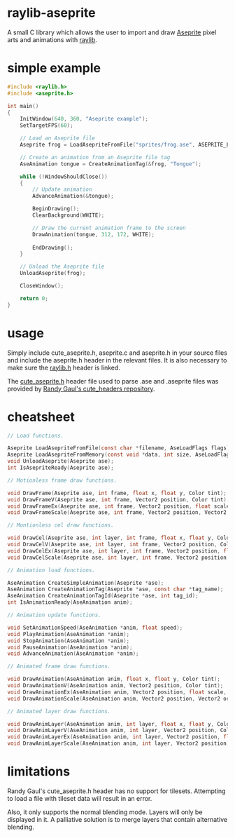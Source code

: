 # raylib-aseprite
A small C library which allows the user to import and draw [Aseprite](https://www.aseprite.org) pixel arts and animations with [raylib](https://www.raylib.com/).

# simple example
``` c
#include <raylib.h>
#include <aseprite.h>

int main()
{
	InitWindow(640, 360, "Aseprite example");
	SetTargetFPS(60);

	// Load an Aseprite file
	Aseprite frog = LoadAsepriteFromFile("sprites/frog.ase", ASEPRITE_LOAD_ALL);

	// Create an animation from an Aseprite file tag
	AseAnimation tongue = CreateAnimationTag(&frog, "Tongue");

	while (!WindowShouldClose())
	{
		// Update animation
		AdvanceAnimation(&tongue);

		BeginDrawing();
		ClearBackground(WHITE);

		// Draw the current animation frame to the screen
		DrawAnimation(tongue, 312, 172, WHITE);
    
		EndDrawing();
	}

	// Unload the Aseprite file
	UnloadAseprite(frog);

	CloseWindow();

	return 0;
}
```

# usage
Simply include cute_aseprite.h, aseprite.c and aseprite.h in your source files and include the aseprite.h header in the relevant files. It is also necessary to make sure the [raylib.h](https://github.com/raysan5/raylib) header is linked.

The [cute_aseprite.h](https://github.com/RandyGaul/cute_headers/blob/master/cute_aseprite.h) header file used to parse .ase and .aseprite files was provided by [Randy Gaul's cute_headers repository](https://github.com/RandyGaul/cute_headers/tree/master).

# cheatsheet
``` c
// Load functions.

Aseprite LoadAsepriteFromFile(const char *filename, AseLoadFlags flags);
Aseprite LoadAsepriteFromMemory(const void *data, int size, AseLoadFlags flags);
void UnloadAseprite(Aseprite ase);
int IsAsepriteReady(Aseprite ase);

// Motionless frame draw functions.

void DrawFrame(Aseprite ase, int frame, float x, float y, Color tint);
void DrawFrameV(Aseprite ase, int frame, Vector2 position, Color tint);
void DrawFrameEx(Aseprite ase, int frame, Vector2 position, float scale, float rotation, Color tint);
void DrawFrameScale(Aseprite ase, int frame, Vector2 position, Vector2 origin, float x_scale, float y_scale, float rotation, Color tint);

// Montionless cel draw functions.

void DrawCel(Aseprite ase, int layer, int frame, float x, float y, Color tint);
void DrawCelV(Aseprite ase, int layer, int frame, Vector2 position, Color tint);
void DrawCelEx(Aseprite ase, int layer, int frame, Vector2 position, float scale, float rotation, Color tint);
void DrawCelScale(Aseprite ase, int layer, int frame, Vector2 position, Vector2 origin, float x_scale, float y_scale, float rotation, Color tint);

// Animation load functions.

AseAnimation CreateSimpleAnimation(Aseprite *ase);
AseAnimation CreateAnimationTag(Aseprite *ase, const char *tag_name);
AseAnimation CreateAnimationTagId(Aseprite *ase, int tag_id);
int IsAnimationReady(AseAnimation anim);

// Animation update functions.

void SetAnimationSpeed(AseAnimation *anim, float speed);
void PlayAnimation(AseAnimation *anim);
void StopAnimation(AseAnimation *anim);
void PauseAnimation(AseAnimation *anim);
void AdvanceAnimation(AseAnimation *anim);

// Animated frame draw functions.

void DrawAnimation(AseAnimation anim, float x, float y, Color tint);
void DrawAnimationV(AseAnimation anim, Vector2 position, Color tint);
void DrawAnimationEx(AseAnimation anim, Vector2 position, float scale, float rotation, Color tint);
void DrawAnimationScale(AseAnimation anim, Vector2 position, Vector2 origin, float x_scale, float y_scale, float rotation, Color tint);

// Animated layer draw functions.

void DrawAnimLayer(AseAnimation anim, int layer, float x, float y, Color tint);
void DrawAnimLayerV(AseAnimation anim, int layer, Vector2 position, Color tint);
void DrawAnimLayerEx(AseAnimation anim, int layer, Vector2 position, float scale, float rotation, Color tint);
void DrawAnimLayerScale(AseAnimation anim, int layer, Vector2 position, Vector2 origin, float x_scale, float y_scale, float rotation, Color tint);
```

# limitations
Randy Gaul's cute_aseprite.h header has no support for tilesets. Attempting to load a file with tileset data will result in an error.

Also, it only supports the normal blending mode. Layers will only be displayed in it. A palliative solution is to merge layers that contain alternative blending.
